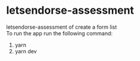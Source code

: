 # letsendorse-assessment
letsendorse-assessment of create a form list
<br />
To run the app run the following command: <br />
1. yarn <br />
2. yarn dev
